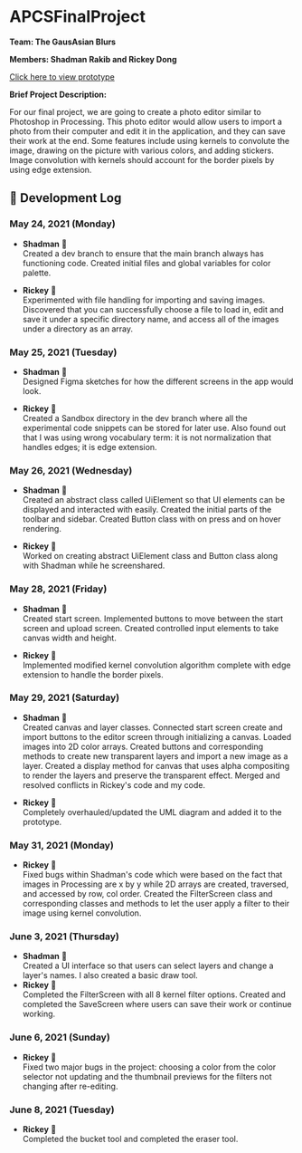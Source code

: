 # APCSFinalProject

**Team: The GausAsian Blurs**

**Members: Shadman Rakib and Rickey Dong**

[Click here to view prototype](https://docs.google.com/document/d/1v86gLCIc_fpCpbqTkr9O91Ksm-02LF-ZXFgFz6FKAlg/edit?usp=sharing)

**Brief Project Description:**

For our final project, we are going to create a photo editor similar to Photoshop in Processing. This photo editor would allow users to import a photo from their computer and edit it in the application, and they can save their work at the end. Some features include using kernels to convolute the image, drawing on the picture with various colors, and adding stickers. Image convolution with kernels should account for the border pixels by using edge extension.

## 📃 Development Log
### May 24, 2021 (Monday)
- **Shadman** 🧰  
    Created a dev branch to ensure that the main branch always has functioning code. Created initial files and global variables for color palette.
    
- **Rickey** 🎈  
    Experimented with file handling for importing and saving images. Discovered that you can successfully choose a file to load in, edit and save it under a specific directory name, and access all of the images under a directory as an array.
    
### May 25, 2021 (Tuesday)
- **Shadman** 🧰  
    Designed Figma sketches for how the different screens in the app would look.

- **Rickey** 🎈  
    Created a Sandbox directory in the dev branch where all the experimental code snippets can be stored for later use. Also found out that I was using wrong vocabulary term: it is not normalization that handles edges; it is edge extension.
    
### May 26, 2021 (Wednesday)
- **Shadman** 🧰  
    Created an abstract class called UiElement so that UI elements can be displayed and interacted with easily. Created the initial parts of the toolbar and sidebar. Created Button class with on press and on hover rendering.

- **Rickey** 🎈  
    Worked on creating abstract UiElement class and Button class along with Shadman while he screenshared.
    
### May 28, 2021 (Friday)
- **Shadman** 🧰  
    Created start screen. Implemented buttons to move between the start screen and upload screen. Created controlled input elements to take canvas width and height.

- **Rickey** 🎈  
    Implemented modified kernel convolution algorithm complete with edge extension to handle the border pixels.

### May 29, 2021 (Saturday)
- **Shadman** 🧰  
    Created canvas and layer classes. Connected start screen create and import buttons to the editor screen through initializing a canvas. Loaded images into 2D color arrays. Created buttons and corresponding methods to create new transparent layers and import a new image as a layer. Created a display method for canvas that uses alpha compositing to render the layers and preserve the transparent effect. Merged and resolved conflicts in Rickey's code and my code.

- **Rickey** 🎈  
    Completely overhauled/updated the UML diagram and added it to the prototype.

### May 31, 2021 (Monday)
- **Rickey** 🎈  
    Fixed bugs within Shadman's code which were based on the fact that images in Processing are x by y while 2D arrays are created, traversed, and accessed by row, col order. Created the FilterScreen class and corresponding classes and methods to let the user apply a filter to their image using kernel convolution.

### June 3, 2021 (Thursday)
- **Shadman** 🧰  
    Created a UI interface so that users can select layers and change a layer's names. I also created a basic draw tool.
- **Rickey** 🎈  
    Completed the FilterScreen with all 8 kernel filter options. Created and completed the SaveScreen where users can save their work or continue working.

### June 6, 2021 (Sunday)
- **Rickey** 🎈  
    Fixed two major bugs in the project: choosing a color from the color selector not updating and the thumbnail previews for the filters not changing after re-editing.

### June 8, 2021 (Tuesday)
- **Rickey** 🎈  
    Completed the bucket tool and completed the eraser tool.
